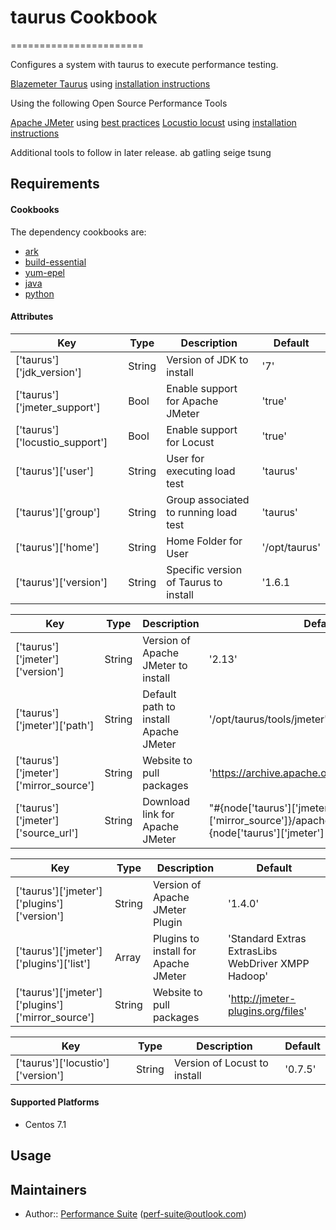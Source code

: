 # taurus Cookbook
=======================

Configures a system with taurus to execute performance testing.

[Blazemeter Taurus][2] using [installation instructions][3]

Using the following Open Source Performance Tools

[Apache JMeter][4] using [best practices][5]
[Locustio locust][6] using [installation instructions][7]

Additional tools to follow in later release.
ab
gatling
seige
tsung

Requirements
------------

#### Cookbooks

The dependency cookbooks are:
- [ark][9]
- [build-essential][13]
- [yum-epel][12]
- [java][10]
- [python][11]

#### Attributes

Key | Type | Description | Default
--- | ---- | ----------- | -------
['taurus']['jdk_version'] | String | Version of JDK to install | '7'
['taurus']['jmeter_support'] | Bool | Enable support for Apache JMeter | 'true'
['taurus']['locustio_support'] | Bool | Enable support for Locust | 'true'
['taurus']['user'] | String | User for executing load test | 'taurus'
['taurus']['group'] | String | Group associated to running load test | 'taurus'
['taurus']['home'] | String | Home Folder for User | '/opt/taurus'
['taurus']['version'] | String | Specific version of Taurus to install | '1.6.1

Key | Type | Description | Default
--- | ---- | ----------- | -------
['taurus']['jmeter']['version'] | String | Version of Apache JMeter to install | '2.13'
['taurus']['jmeter']['path'] | String | Default path to install Apache JMeter | '/opt/taurus/tools/jmeter'
['taurus']['jmeter']['mirror_source'] | String | Website to pull packages | 'https://archive.apache.org/dist/jmeter/binaries'
['taurus']['jmeter']['source_url'] | String | Download link for Apache JMeter | "#{node['taurus']['jmeter']['mirror_source']}/apache-jmeter-#{node['taurus']['jmeter']['version']}.zip"

Key | Type | Description | Default
--- | ---- | ----------- | -------
['taurus']['jmeter']['plugins']['version'] | String | Version of Apache JMeter Plugin | '1.4.0'
['taurus']['jmeter']['plugins']['list'] | Array | Plugins to install for Apache JMeter | 'Standard Extras ExtrasLibs WebDriver XMPP Hadoop'
['taurus']['jmeter']['plugins']['mirror_source'] | String | Website to pull packages | 'http://jmeter-plugins.org/files'

Key | Type | Description | Default
--- | ---- | ----------- | -------
['taurus']['locustio']['version'] | String | Version of Locust to install| '0.7.5'

#### Supported Platforms

- Centos 7.1

Usage
-----

Maintainers
-------------------
- Author:: [Performance Suite][1]  (<perf-suite@outlook.com>)

[1]: https://github.com/perf-suite
[2]: http://gettaurus.org/
[3]: http://gettaurus.org/docs/Installation/
[4]: http://jmeter.apache.org/
[5]: http://jmeter.apache.org/usermanual/best-practices.html
[6]: http://locust.io/
[7]: http://docs.locust.io/en/latest/installation.html
[8]: https://github.com/Blazemeter/taurus
[9]: https://github.com/chef-cookbooks/ark
[10]: https://github.com/agileorbit-cookbooks/java
[11]: https://github.com/poise/python
[12]: https://github.com/chef-cookbooks/yum-epel
[13]: https://github.com/chef-cookbooks/build-essential
